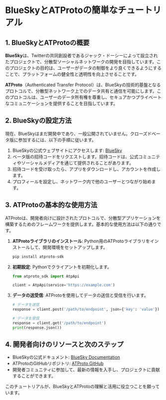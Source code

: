

# BlueSkyとATProtoの簡単なチュートリアル

## 1. BlueSkyとATProtoの概要

**BlueSky**は、Twitterの共同創設者であるジャック・ドーシーによって設立されたプロジェクトで、分散型ソーシャルネットワークの開発を目指しています。このプロジェクトの目的は、ユーザーがデータの制御をより良くできるようにすることで、プラットフォームの健全性と透明性を向上させることです。

**ATProto**（Authenticated Transfer Protocol）は、BlueSkyの技術的基盤となるプロトコルで、分散型ネットワーク上でのデータ共有と通信を可能にします。このプロトコルは、ユーザーのデータ所有権を尊重し、セキュアかつプライベートなコミュニケーションを提供することを目指しています。

## 2. BlueSkyの設定方法

現在、BlueSkyはまだ開発中であり、一般公開されていません。クローズドベータ版に参加するには、以下の手順に従います。

1. BlueSkyの公式ウェブサイトにアクセスします: [BlueSky](https://bsky.app/)
2. ベータ版の招待コードをリクエストします。招待コードは、公式コミュニティやソーシャルメディアを通じて提供されることがあります。
3. 招待コードを受け取ったら、アプリをダウンロードし、アカウントを作成します。
4. プロフィールを設定し、ネットワーク内で他のユーザーとつながり始めます。

## 3. ATProtoの基本的な使用方法

ATProtoは、開発者向けに設計されたプロトコルで、分散型アプリケーションを構築するためのフレームワークを提供します。基本的な使用方法は以下の通りです。

1. **ATProtoライブラリのインストール**: Python用のATProtoライブラリをインストールして、開発環境をセットアップします。
    ```bash
    pip install atproto-sdk
    ```
   
2. **初期設定**: Pythonでクライアントを初期化します。
    ```python
    from atproto_sdk import AtpApi
    
    client = AtpApi(service='https://example.com')
    ```
   
3. **データの送受信**: ATProtoを使用してデータの送信と受信を行います。
    ```python
    # データを送信
    response = client.post('/path/to/endpoint', json={'key': 'value'})
    
    # データを受信
    response = client.get('/path/to/endpoint')
    print(response.json())
    ```

## 4. 開発者向けのリソースと次のステップ

- BlueSkyの公式ドキュメント: [BlueSky Documentation](https://bsky.app/docs)
- ATProtoのGitHubリポジトリ: [ATProto GitHub](https://github.com/bluesky-social/atproto)
- 開発者コミュニティに参加して、最新の情報を入手し、プロジェクトに貢献することができます。

このチュートリアルが、BlueSkyとATProtoの理解と活用に役立つことを願っています。
